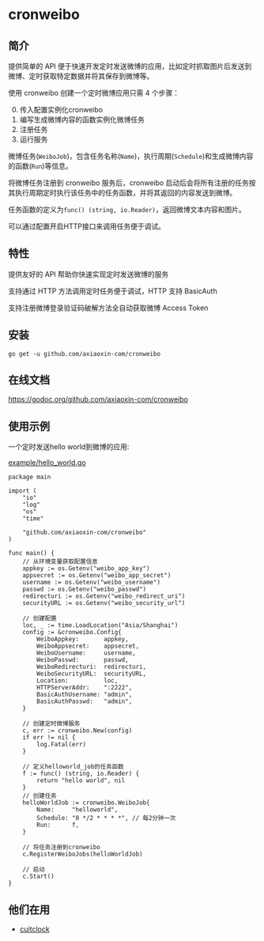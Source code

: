 # cronweibo

## 简介

提供简单的 API 便于快速开发定时发送微博的应用，比如定时抓取图片后发送到微博、定时获取特定数据并将其保存到微博等。

使用 cronweibo 创建一个定时微博应用只需 4 个步骤：

0. 传入配置实例化cronweibo
1. 编写生成微博内容的函数实例化微博任务
2. 注册任务
3. 运行服务

微博任务(`WeiboJob`)，包含任务名称(`Name`)，执行周期(`Schedule`)和生成微博内容的函数(`Run`)等信息。

将微博任务注册到 cronweibo 服务后，cronweibo 启动后会将所有注册的任务按其执行周期定时执行该任务中的任务函数，并将其返回的内容发送到微博。

任务函数的定义为`func() (string, io.Reader)`，返回微博文本内容和图片。

可以通过配置开启HTTP接口来调用任务便于调试。

## 特性

提供友好的 API 帮助你快速实现定时发送微博的服务

支持通过 HTTP 方法调用定时任务便于调试，HTTP 支持 BasicAuth

支持注册微博登录验证码破解方法全自动获取微博 Access Token

## 安装

```
go get -u github.com/axiaoxin-com/cronweibo
```

## 在线文档

<https://godoc.org/github.com/axiaoxin-com/cronweibo>

## 使用示例

一个定时发送hello world到微博的应用:

[example/hello_world.go](/example/helloworld.go)

```golang
package main

import (
	"io"
	"log"
	"os"
	"time"

	"github.com/axiaoxin-com/cronweibo"
)

func main() {
	// 从环境变量获取配置信息
	appkey := os.Getenv("weibo_app_key")
	appsecret := os.Getenv("weibo_app_secret")
	username := os.Getenv("weibo_username")
	passwd := os.Getenv("weibo_passwd")
	redirecturi := os.Getenv("weibo_redirect_uri")
	securityURL := os.Getenv("weibo_security_url")

	// 创建配置
	loc, _ := time.LoadLocation("Asia/Shanghai")
	config := &cronweibo.Config{
		WeiboAppkey:       appkey,
		WeiboAppsecret:    appsecret,
		WeiboUsername:     username,
		WeiboPasswd:       passwd,
		WeiboRedirecturi:  redirecturi,
		WeiboSecurityURL:  securityURL,
		Location:          loc,
		HTTPServerAddr:    ":2222",
		BasicAuthUsername: "admin",
		BasicAuthPasswd:   "admin",
	}

	// 创建定时微博服务
	c, err := cronweibo.New(config)
	if err != nil {
		log.Fatal(err)
	}

	// 定义helloworld_job的任务函数
	f := func() (string, io.Reader) {
		return "hello world", nil
	}
	// 创建任务
	helloWorldJob := cronweibo.WeiboJob{
		Name:     "helloworld",
		Schedule: "0 */2 * * * *", // 每2分钟一次
		Run:      f,
	}

	// 将任务注册到cronweibo
	c.RegisterWeiboJobs(helloWorldJob)

	// 启动
	c.Start()
}
```

## 他们在用

- [cuitclock](https://github.com/axiaoxin-com/cuitclock)
